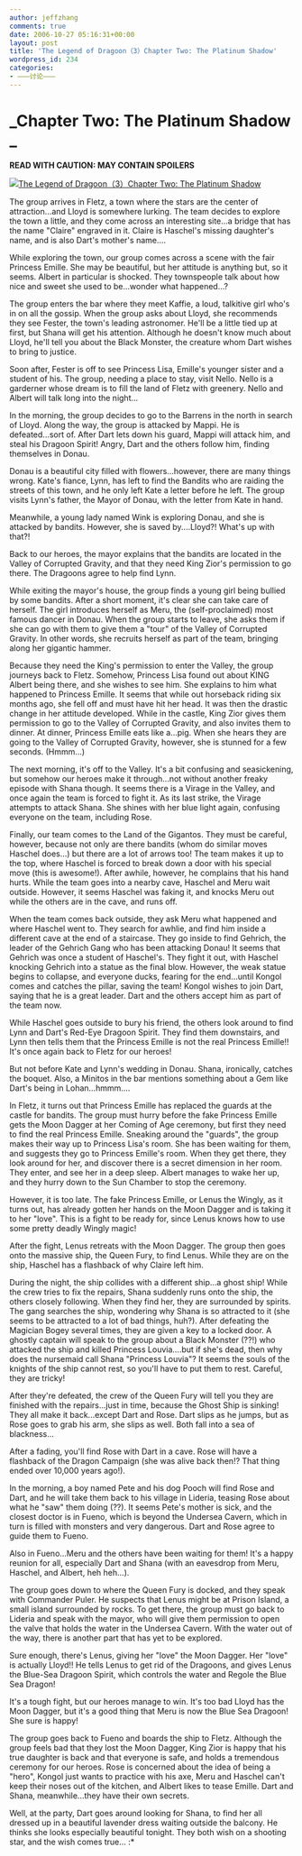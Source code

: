 ```yaml
---
author: jeffzhang
comments: true
date: 2006-10-27 05:16:31+00:00
layout: post
title: 'The Legend of Dragoon（3）Chapter Two: The Platinum Shadow'
wordpress_id: 234
categories:
- ———讨论———
---
```


# _Chapter Two: The Platinum Shadow  _

**READ WITH CAUTION: MAY CONTAIN SPOILERS**

[![The Legend of Dragoon（3）Chapter Two: The Platinum Shadow](http://simg.sinajs.cn/blog7style/images/common/sg_trans.gif)](http://photo.blog.sina.com.cn/showpic.html#blogid=57f94311010005db&url=http://static14.photo.sina.com.cn/orignal/57f9431182e387eb3932d)

The group arrives in Fletz, a town where the stars are the center of attraction...and Lloyd is somewhere lurking. The team decides to explore the town a little, and they come across an interesting site...a bridge that has the name "Claire" engraved in it. Claire is Haschel's missing daughter's name, and is also Dart's mother's name....

While exploring the town, our group comes across a scene with the fair Princess Emille. She may be beautiful, but her attitude is anything but, so it seems. Albert in particular is shocked. They townspeople talk about how nice and sweet she used to be...wonder what happened...?

The group enters the bar where they meet Kaffie, a loud, talkitive girl who's in on all the gossip. When the group asks about Lloyd, she recommends they see Fester, the town's leading astronomer. He'll be a little tied up at first, but Shana will get his attention. Although he doesn't know much about Lloyd, he'll tell you about the Black Monster, the creature whom Dart wishes to bring to justice.

Soon after, Fester is off to see Princess Lisa, Emille's younger sister and a student of his. The group, needing a place to stay, visit Nello. Nello is a garderner whose dream is to fill the   land of Fletz with greenery. Nello and Albert will talk long into the night...

In the morning, the group decides to go to the Barrens in the north in search of Lloyd. Along the way, the group is attacked by Mappi. He is defeated...sort of. After Dart lets down his guard, Mappi will attack him, and steal his Dragoon Spirit! Angry, Dart and the others follow him, finding themselves in Donau.

Donau is a beautiful city filled with flowers...however, there are many things wrong. Kate's fiance, Lynn, has left to find the Bandits who are raiding the streets of this town, and he only left Kate a letter before he left. The group visits Lynn's father, the Mayor of Donau, with the letter from Kate in hand.

Meanwhile, a young lady named Wink is exploring Donau, and she is attacked by bandits. However, she is saved by....Lloyd?! What's up with that?!

Back to our heroes, the mayor explains that the bandits are located in the Valley of Corrupted Gravity, and that they need King Zior's permission to go there. The Dragoons agree to help find Lynn.

While exiting the mayor's house, the group finds a young girl being bullied by some bandits. After a short moment, it's clear she can take care of herself. The girl introduces herself as Meru, the (self-proclaimed) most famous dancer in Donau. When the group starts to leave, she asks them if she can go with them to give them a "tour" of the Valley of Corrupted Gravity. In other words, she recruits herself as part of the team, bringing along her gigantic hammer.

Because they need the King's permission to enter the Valley, the group journeys back to Fletz. Somehow, Princess Lisa found out about KING Albert being there, and she wishes to see him. She explains to him what happened to Princess Emille. It seems that while out horseback riding six months ago, she fell off and must have hit her head. It was then the drastic change in her attitude developed. While in the castle, King Zior gives them permission to go to the Valley of Corrupted Gravity, and also invites them to dinner. At dinner, Princess Emille eats like a...pig. When she hears they are going to the Valley of Corrupted Gravity, however, she is stunned for a few seconds. (Hmmm...)

The next morning, it's off to the Valley. It's a bit confusing and seasickening, but somehow our heroes make it through...not without another freaky episode with Shana though. It seems there is a Virage in the Valley, and once again the team is forced to fight it. As its last strike, the Virage attempts to attack Shana. She shines with her blue light again, confusing everyone on the team, including Rose.

Finally, our team comes to the Land of the Gigantos. They must be careful, however, because not only are there bandits (whom do similar moves Haschel does...) but there are a lot of arrows too! The team makes it up to the top, where Haschel is forced to break down a door with his special move (this is awesome!). After awhile, however, he complains that his hand hurts. While the team goes into a nearby cave, Haschel and Meru wait outside. However, it seems Haschel was faking it, and knocks Meru out while the others are in the cave, and runs off.

When the team comes back outside, they ask Meru what happened and where Haschel went to. They search for awhlie, and find him inside a different cave at the end of a staircase. They go inside to find Gehrich, the leader of the Gehrich Gang who has been attacking Donau! It seems that Gehrich was once a student of Haschel's. They fight it out, with Haschel knocking Gehrich into a statue as the final blow. However, the weak statue begins to collapse, and everyone ducks, fearing for the end...until Kongol comes and catches the pillar, saving the team! Kongol wishes to join Dart, saying that he is a great leader. Dart and the others accept him as part of the team now.

While Haschel goes outside to bury his friend, the others look around to find Lynn and Dart's Red-Eye Dragoon Spirit. They find them downstairs, and Lynn then tells them that the Princess Emille is not the real Princess Emille!! It's once again back to Fletz for our heroes!

But not before Kate and Lynn's wedding in Donau. Shana, ironically, catches the boquet. Also, a Minitos in the bar mentions something about a Gem like Dart's being in Lohan...hmmm....

In Fletz, it turns out that Princess Emille has replaced the guards at the castle for bandits. The group must hurry before the fake Princess Emille gets the Moon Dagger at her Coming of Age ceremony, but first they need to find the real Princess Emille. Sneaking around the "guards", the group makes their way up to Princess Lisa's room. She has been waiting for them, and suggests they go to Princess Emille's room. When they get there, they look around for her, and discover there is a secret dimension in her room. They enter, and see her in a deep sleep. Albert manages to wake her up, and they hurry down to the Sun Chamber to stop the ceremony.

However, it is too late. The fake Princess Emille, or Lenus the Wingly, as it turns out, has already gotten her hands on the Moon Dagger and is taking it to her "love". This is a fight to be ready for, since Lenus knows how to use some pretty deadly Wingly magic!

After the fight, Lenus retreats with the Moon Dagger. The group then goes onto the massive ship, the Queen Fury, to find Lenus. While they are on the ship, Haschel has a flashback of why Claire left him.

During the night, the ship collides with a different ship...a ghost ship! While the crew tries to fix the repairs, Shana suddenly runs onto the ship, the others closely following. When they find her, they are surrounded by spirits. The gang searches the ship, wondering why Shana is so attracted to it (she seems to be attracted to a lot of bad things, huh?). After defeating the Magician Bogey several times, they are given a key to a locked door. A ghostly captain will speak to the group about a Black Monster (??!) who attacked the ship and killed Princess Louvia....but if she's dead, then why does the nursemaid call Shana "Princess Louvia"? It seems the souls of the knights of the ship cannot rest, so you'll have to put them to rest. Careful, they are tricky!

After they're defeated, the crew of the Queen Fury will tell you they are finished with the repairs...just in time, because the Ghost Ship is sinking! They all make it back...except Dart and Rose. Dart slips as he jumps, but as Rose goes to grab his arm, she slips as well. Both fall into a sea of blackness...

After a fading, you'll find Rose with Dart in a cave. Rose will have a flashback of the Dragon Campaign (she was alive back then!? That thing ended over 10,000 years ago!).

In the morning, a boy named Pete and his dog Pooch will find Rose and Dart, and he will take them back to his village in Lideria, teasing Rose about what he "saw" them doing (??). It seems Pete's mother is sick, and the closest doctor is in Fueno, which is beyond the Undersea Cavern, which in turn is filled with monsters and very dangerous. Dart and Rose agree to guide them to Fueno.

Also in Fueno...Meru and the others have been waiting for them! It's a happy reunion for all, especially Dart and Shana (with an eavesdrop from Meru, Haschel, and Albert, heh heh...).

The group goes down to where the Queen Fury is docked, and they speak with Commander Puler. He suspects that Lenus might be at Prison Island, a small island surrounded by rocks. To get there, the group must go back to Lideria and speak with the mayor, who will give them permission to open the valve that holds the water in the Undersea Cavern. With the water out of the way, there is another part that has yet to be explored.

Sure enough, there's Lenus, giving her "love" the Moon Dagger. Her "love" is actually Lloyd!! He tells Lenus to get rid of the Dragoons, and gives Lenus the Blue-Sea Dragoon Spirit, which controls the water and Regole the Blue Sea Dragon!

It's a tough fight, but our heroes manage to win. It's too bad Lloyd has the Moon Dagger, but it's a good thing that Meru is now the Blue Sea Dragoon! She sure is happy!

The group goes back to Fueno and boards the ship to Fletz. Although the group feels bad that they lost the Moon Dagger, King Zior is happy that his true daughter is back and that everyone is safe, and holds a tremendous ceremony for our heroes. Rose is concerned about the idea of being a "hero", Kongol just wants to practice with his axe, Meru and Haschel can't keep their noses out of the kitchen, and Albert likes to tease Emille. Dart and Shana, meanwhile...they have their own secrets.

Well, at the party, Dart goes around looking for Shana, to find her all dressed up in a beautiful lavender dress waiting outside the balcony. He thinks she looks especially beautiful tonight. They both wish on a shooting star, and the wish comes true... :*
